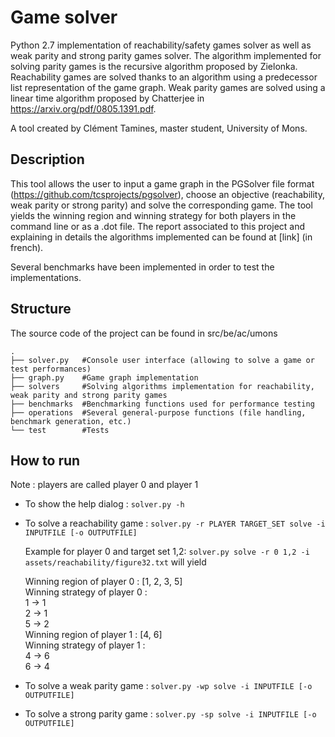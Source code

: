 # Game solver
Python 2.7 implementation of reachability/safety games solver as well as weak parity and strong parity games solver.
The algorithm implemented for solving parity games is the recursive algorithm proposed by Zielonka. Reachability games are solved thanks to an algorithm using a predecessor list representation of the game graph. Weak parity games are solved using a linear time algorithm proposed by Chatterjee in https://arxiv.org/pdf/0805.1391.pdf.

A tool created by Clément Tamines, master student, University of Mons.

## Description
This tool allows the user to input a game graph in the PGSolver file format (https://github.com/tcsprojects/pgsolver), choose an objective (reachability, weak parity or strong parity) and solve the corresponding game. The tool yields the winning region and winning strategy for both players in the command line or as a .dot file. The report associated to this project and explaining in details the algorithms implemented can be found at [link] (in french). 

Several benchmarks have been implemented in order to test the implementations.

## Structure
The source code of the project can be found in src/be/ac/umons

    .
    ├── solver.py   #Console user interface (allowing to solve a game or test performances)
    ├── graph.py    #Game graph implementation
    ├── solvers     #Solving algorithms implementation for reachability, weak parity and strong parity games
    ├── benchmarks  #Benchmarking functions used for performance testing
    ├── operations  #Several general-purpose functions (file handling, benchmark generation, etc.)
    └── test        #Tests

## How to run
Note : players are called player 0 and player 1

* To show the help dialog :
`solver.py -h`

* To solve a reachability game : 
`solver.py -r PLAYER TARGET_SET solve -i INPUTFILE [-o OUTPUTFILE]`

    Example for player 0 and target set 1,2: `solver.py solve -r 0 1,2 -i assets/reachability/figure32.txt` will yield    

    Winning region of player 0 : [1, 2, 3, 5]  
    Winning strategy of player 0 :  
    1 -> 1   
    2 -> 1  
    5 -> 2  
    Winning region of player 1 : [4, 6]  
    Winning strategy of player 1 :  
    4 -> 6  
    6 -> 4  

* To solve a weak parity game :
`solver.py -wp solve -i INPUTFILE [-o OUTPUTFILE]`

* To solve a strong parity game :
`solver.py -sp solve -i INPUTFILE [-o OUTPUTFILE]`
